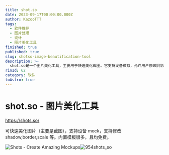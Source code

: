 ```yaml
---
title: shot.so
date: 2023-09-17T00:00:00.000Z
author: KazooTTT
tags:
  - 软件推荐
  - 图片处理
  - 设计
  - 图片美化工具
finished: true
published: true
slug: shotso-image-beautification-tool
description: >-
  shot.so是一个图片美化工具，主要用于快速美化截图。它支持设备模拟，允许用户修改阴影、边框、比例等属性。该工具内置了大量免费模板，方便用户快速创建精美的图片效果。
rinId: 62
category: 软件
toAstro: true
---
```


# shot.so - 图片美化工具

<https://shots.so/>

可快速美化图片（主要是截图），支持设备 mock，支持修改 shadow,border,scale 等。内置模板很多，且均免费。

![Shots - Create Amazing Mockups](https://pictures.kazoottt.top/2024/10/20241017-766f28bad432778d346657bc238dfb73.png)![954shots_so](https://pictures.kazoottt.top/2024/10/20241017-d72ee84203b24856d4dac28d1427c368.png)
